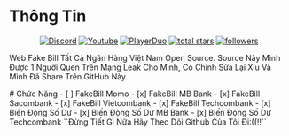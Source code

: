# Thông Tin
<p align="center">
  <a href="https://discord.gg/79ucHtZn5w"><img alt="Discord" title="Discord" src="https://img.shields.io/badge/-Discord-7289DA?style=for-the-badge&logo=discord&logoColor=white"/></a>
  <a href="https://www.youtube.com/c/ImTienNguyenZ"><img alt="Youtube" title="Youtube" src="https://img.shields.io/badge/-Youtube-FF0000?style=for-the-badge&logo=youtube&logoColor=white"/></a>
  <a href="https://playerduo.net/tientinycute"><img alt="PlayerDuo" title="PlayerDuo" src="https://img.shields.io/badge/-PlayerDuo-ff7389?style=for-the-badge&logo=kofi&logoColor=white"/></a>
<a href="https://github.com/ImTienNguyenZ?tab=repositories&sort=stargazers">
    <img alt="total stars" title="Total stars on GitHub" src="https://custom-icon-badges.demolab.com/github/stars/ImTienNguyenZ?color=B8B92B&style=for-the-badge&labelColor=959532&logo=star"/></a>
   <a href="https://github.com/ImTienNguyenZ"><img alt="followers" title="Follow me on Github" src="https://img.shields.io/github/followers/ImTienNguyenZ?color=236ad3&style=for-the-badge&logo=github&label=Follow"/></a>
 </p>Web Fake Bill Tất Cả Ngân Hàng Việt Nam Open Source.
 Source Này Mình Được 1 Người Quen Trên Mạng Leak Cho Mình, Có Chỉnh Sửa Lại Xíu Và Mình Đã Share Trên GitHub Này.</p>
# Chức Năng
- [ ] FakeBill Momo
- [x] FakeBill MB Bank
- [x] FakeBill Sacombank
- [x] FakeBill Vietcombank
- [x] FakeBill Techcombank
- [x] Biến Động Số Dư
- [x] Biến Động Số Dư MB Bank
- [x] Biến Động Số Dư Techcombank
``Đừng Tiết Gì Nữa Hãy Theo Dõi Github Của Tôi Đi:((!!``